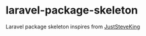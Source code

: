 # laravel-package-skeleton

Laravel package skeleton inspires from [JustSteveKing](https://github.com/JustSteveKing/package-skeleton)
